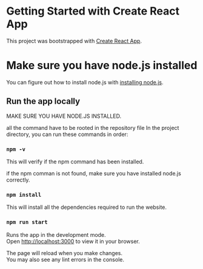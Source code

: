 # Getting Started with Create React App

This project was bootstrapped with [Create React App](https://github.com/facebook/create-react-app).

# Make sure you have node.js installed

You can figure out how to install node.js with [installing node.js](https://nodejs.org/en/learn/getting-started/how-to-install-nodejs).

## Run the app locally 

MAKE SURE YOU HAVE NODE.JS INSTALLED.

all the command have to be rooted in the repository file
In the project directory, you can run these commands in order:

### `npm -v`

This will verify if the npm command has been installed.

if the npm comman is not found, make sure you have installed node.js correctly.

### `npm install`

This will install all the dependencies required to run the website.

### `npm run start`

Runs the app in the development mode.\
Open [http://localhost:3000](http://localhost:3000) to view it in your browser.

The page will reload when you make changes.\
You may also see any lint errors in the console.
